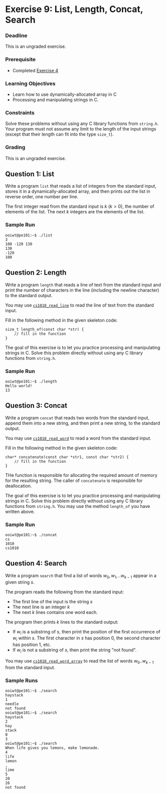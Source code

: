 # Exercise 9: List, Length, Concat, Search

### Deadline

This is an ungraded exercise.

### Prerequisite

- Completed [Exercise 4](ex04-oni-bin-fib.md)

### Learning Objectives

- Learn how to use dynamically-allocated array in C
- Processing and manipulating strings in C.  

### Constraints

Solve these problems without using any C library functions from `string.h`.  Your program must not assume any limit to the length of the input strings (except that their length can fit into the type `size_t`).

### Grading

This is an ungraded exercise.

## Question 1: List

Write a program `list` that reads a list of integers from the standard input, stores it in a dynamically-allocated array, and then prints out the list in reverse order, one number per line.

The first integer read from the standard input is $k$ ($k > 0$), the number of elements of the list.  The next $k$ integers are the elements of the list.

### Sample Run

```
ooiwt@pe101:~$ ./list
3
100 -120 130
130
-120
100
```

## Question 2: Length

Write a program `length` that reads a line of text from the standard input and print the number of characters in the line (including the newline character) to the standard output.

You may use [`cs1010_read_line`](library.md#char-cs1010_read_line) to read the line of text from the standard input.

Fill in the following method in the given skeleton code:
```
size_t length_of(const char *str) {
	// fill in the function
}
```

The goal of this exercise is to let you practice processing and manipulating strings in C.  Solve this problem directly without using any C library functions from `string.h`.  

### Sample Run

```
ooiwt@pe101:~$ ./length
Hello world!
13
```


## Question 3: Concat

Write a program `concat` that reads two words from the standard input, append them into a new string, and then print a new string, to the standard output.

You may use [`cs1010_read_word`](library.md#char-cs1010_read_word) to read a word from the standard input.

Fill in the following method in the given skeleton code:
```
char* concatenate(const char *str1, const char *str2) {
	// fill in the function
}
```

THe function is responsible for allocating the required amount of memory for the resulting string.  The caller of `concatenate` is responsible for deallocation.

The goal of this exercise is to let you practice processing and manipulating strings in C.  Solve this problem directly without using any C library functions from `string.h`.  You may use the method `length_of` you have written above. 

### Sample Run

```
ooiwt@pe101:~$ ./concat
cs
1010
cs1010
```


## Question 4: Search

Write a program `search` that find a list of words $w_0, w_1, .. w_{k-1}$ appear in a given string $s$.

The program reads the following from the standard input:

- The first line of the input is the string $s$
- The next line is an integer $k$
- The next $k$ lines contains one word each.

The program then prints $k$ lines to the standard output:

- If $w_i$ is a substring of $s$, then print the position of the first occurrence of $w_i$ within $s$.  The first character in $s$ has position 0, the second character has position 1, etc.  
- If $w_i$ is not a substring of $s$, then print the string "not found".

You may use [`cs1010_read_word_array`](library.md#char-cs1010_read_word_array) to read the list of words $w_0..w_{k-1}$ from the standard input.

### Sample Runs

```
ooiwt@pe101:~$ ./search
haystack
1
needle
not found
ooiwt@pe101:~$ ./search
haystack 
2
hay
stack
0
3
ooiwt@pe101:~$ ./search
When life gives you lemons, make lemonade.
4
life
lemon
,
lime
5
20
26
not found
```
